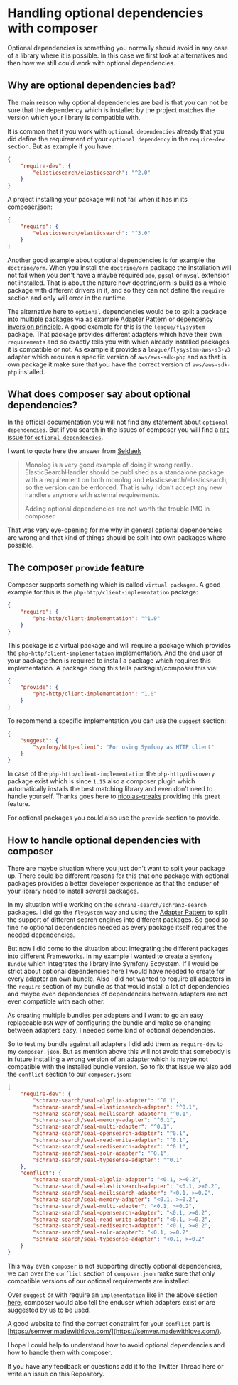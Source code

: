 # Handling optional dependencies with composer

Optional dependencies is something you normally should avoid in any case of
a library where it is possible. In this case we first look at alternatives
and then how we still could work with optional dependencies.

## Why are optional dependencies bad?

The main reason why optional dependencies are bad is that you can not be sure
that the dependency which is installed by the project matches the version which
your library is compatible with.

It is common that if you work with `optional dependencies` already that you did define
the requirement of your `optional dependency` in the `require-dev` section. But as example
if you have:

```json
{
    "require-dev": {
        "elasticsearch/elasticsearch": "^2.0"
    }
}
```

A project installing your package will not fail when it has in its composer.json:

```json
{
    "require": {
        "elasticsearch/elasticsearch": "^3.0"
    }
}
```

Another good example about optional dependencies is for example the `doctrine/orm`.
When you install the `doctrine/orm` package the installation will not fail when
you don't have a maybe required `pdo`, `pgsql` or `mysql` extension not installed.
That is about the nature how doctrine/orm is build as a whole package with different
drivers in it, and so they can not define the `require` section and only will error in the
runtime.

The alternative here to `optional` dependencies would be to split a package
into multiple packages via as example
[Adapter Pattern](https://en.wikipedia.org/wiki/Adapter_pattern) or
[dependency inversion principle](http://en.wikipedia.org/wiki/Dependency_inversion_principle).
A good example for this is the `league/flysystem` package. That package
provides different adapters which have their own `requirements` and so exactly
tells you with which already installed packages it is compatible or not. As example
it provides a `league/flysystem-aws-s3-v3` adapter which requires a specific version of
`aws/aws-sdk-php` and as that is own package it make sure that you have the correct version of
`aws/aws-sdk-php` installed.

## What does composer say about optional dependencies?

In the official documentation you will not find any statement about `optional dependencies`.
But if you search in the issues of composer you will find a [`RFC` issue for `optional dependencies`](https://github.com/composer/composer/issues/8184).

I want to quote here the answer from [Seldaek](https://github.com/composer/composer/issues/8184#issuecomment-501265594)

> Monolog is a very good example of doing it wrong really..  
> ElasticSearchHandler should be published as a standalone package with a requirement on both monolog and elasticsearch/elasticsearch, so the version can be enforced. That is why I don't accept any new handlers anymore with external requirements.
>
> Adding optional dependencies are not worth the trouble IMO in composer.

That was very eye-opening for me why in general optional dependencies are wrong and that
kind of things should be split into own packages where possible.

## The composer `provide` feature

Composer supports something which is called `virtual packages`.
A good example for this is the `php-http/client-implementation` package:

```json
{
    "require": {
        "php-http/client-implementation": "^1.0"
    }
}
```

This package is a virtual package and will require a package which provides the
`php-http/client-implementation` implementation. And the end user of your package then
is required to install a package which requires this implementation. A package doing
this tells packagist/composer this via:

```json
{
    "provide": {
        "php-http/client-implementation": "1.0"
    }
}
```

To recommend a specific implementation you can use the `suggest` section:

```json
{
    "suggest": {
        "symfony/http-client": "For using Symfony as HTTP client"
    }
}
```

In case of the `php-http/client-implementation` the `php-http/discovery` package
exist which is since `1.15` also a composer plugin which automatically installs
the best matching library and even don't need to handle yourself. Thanks goes here
to [nicolas-greaks](https://github.com/php-http/discovery/pull/208) providing this
great feature.

For optional packages you could also use the `provide` section to provide.

## How to handle optional dependencies with composer

There are maybe situation where you just don't want to split your package up. There
could be different reasons for this that one package with optional packages provides
a better developer experience as that the enduser of your library need to install 
several packages.

In my situation while working on the `schranz-search/schranz-search` packages. I did
go the `flysystem` way and using the
[Adapter Pattern](https://en.wikipedia.org/wiki/Adapter_pattern) to split the support
of different search engines into different packages. So good so fine no optional
dependencies needed as every package itself requires the needed dependencies.

But now I did come to the situation about integrating the different packages into
different Frameworks. In my example I wanted to create a `Symfony Bundle` which
integrates the library into Symfony Ecoystem. If I would be strict about optional
dependencies here I would have needed to create for every adapter an own bundle.
Also I did not wanted to require all adapters in the `require` section of my bundle
as that would install a lot of dependencies and maybe even dependencies of dependencies
between adapters are not even compatible with each other.

As creating multiple bundles per adapters and I want to go an easy replaceable `DSN`
way of configuring the bundle and make so changing between adapters easy. I needed
some kind of optional dependencies.

So to test my bundle against all adapters I did add them as `require-dev` to my
`composer.json`. But as mention above this will not avoid that somebody is in future
installing a wrong version of an adapter which is maybe not compatible with the
installed bundle version. So to fix that issue we also add the `conflict` section to
our `composer.json`:

```json
{
    "require-dev": {
        "schranz-search/seal-algolia-adapter": "^0.1",
        "schranz-search/seal-elasticsearch-adapter": "^0.1",
        "schranz-search/seal-meilisearch-adapter": "^0.1",
        "schranz-search/seal-memory-adapter": "^0.1",
        "schranz-search/seal-multi-adapter": "^0.1",
        "schranz-search/seal-opensearch-adapter": "^0.1",
        "schranz-search/seal-read-write-adapter": "^0.1",
        "schranz-search/seal-redisearch-adapter": "^0.1",
        "schranz-search/seal-solr-adapter": "^0.1",
        "schranz-search/seal-typesense-adapter": "^0.1"
    },
    "conflict": {
        "schranz-search/seal-algolia-adapter": "<0.1, >=0.2",
        "schranz-search/seal-elasticsearch-adapter": "<0.1, >=0.2",
        "schranz-search/seal-meilisearch-adapter": "<0.1, >=0.2",
        "schranz-search/seal-memory-adapter": "<0.1, >=0.2",
        "schranz-search/seal-multi-adapter": "<0.1, >=0.2",
        "schranz-search/seal-opensearch-adapter": "<0.1, >=0.2",
        "schranz-search/seal-read-write-adapter": "<0.1, >=0.2",
        "schranz-search/seal-redisearch-adapter": "<0.1, >=0.2",
        "schranz-search/seal-solr-adapter": "<0.1, >=0.2",
        "schranz-search/seal-typesense-adapter": "<0.1, >=0.2"
    }
}
```

This way even `composer` is not supporting directly optional dependencies, we can
over the `conflict` section of `composer.json` make sure that only compatible versions
of our optional requirements are installed.

Over `suggest` or with  require an `implementation` like in the above section [here](#the-composer-provide-feature),
composer would also tell the enduser which adapters exist or are suggested by us to be used.

A good website to find the correct constraint for your `conflict` part is [https://semver.madewithlove.com/](https://semver.madewithlove.com/).

I hope I could help to understand how to avoid optional dependencies and how to handle them with composer.

If you have any feedback or questions add it to the Twitter Thread here or write an issue on this Repository.

